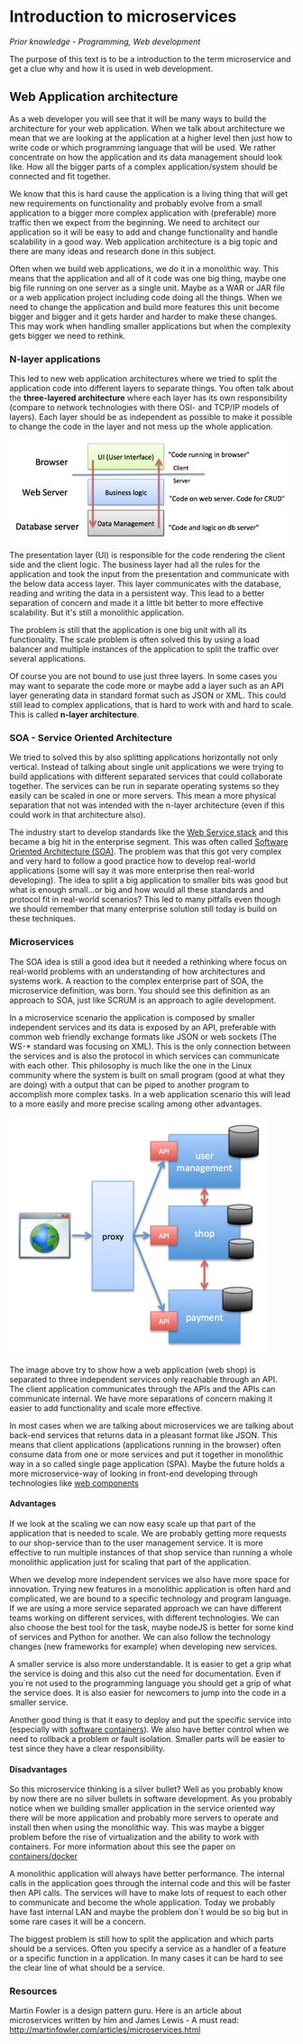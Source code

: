 # Introduction to microservices

*Prior  knowledge  - Programming, Web development*

The purpose of this text is to be a introduction to the term microservice and get a clue why and how it is used in web development.

## Web Application architecture
As a web developer you will see that it will be many ways to build the architecture for your web application. When we talk about architecture we mean that we are looking at the application at a higher level then just how to write code or which programming language that will be used. We rather concentrate on how the application and its data management should look like. How all the bigger parts of a complex application/system should be connected and fit together.

We know that this is hard cause the application is a living thing that will get new requirements on functionality and probably evolve from a small application to a bigger more complex application with (preferable) more traffic then we expect from the beginning. We need to architect our application so it will be easy to add and change functionality and handle scalability in a good way. Web application architecture is a big topic and there are many ideas and research done in this subject.

Often when we build web applications, we do it in a monolithic way. This means that the application and all of it code was one big thing, maybe one big file running on one  server as a single unit. Maybe as a WAR or JAR file or a web application project including code doing all the things. When we need to change the application and build more features this unit become bigger and bigger and it gets harder and harder to make these changes. This may work when handling smaller applications but when the complexity gets bigger we need to rethink.

### N-layer applications
This led to new web application architectures where we tried to split the application code into different layers to separate things. You often talk about the **three-layered architecture** where each layer has its own responsibility (compare to network technologies with there OSI- and TCP/IP models of layers). Each layer should be as independent as possible to make it possible to change the code in the layer and not mess up the whole application.

![three-layered](https://github.com/CS-LNU-Learning-Objects/web-application-architecture/raw/master/images/three-layer.png)

The presentation layer (UI) is responsible for the code rendering the client side and the client logic. The business layer had all the rules for the application and took the input from the presentation and communicate with the below data access layer. This layer communicates with the database, reading and writing the data in a persistent way. This lead to a better separation of concern and made it a little bit better to more effective scalability. But it's still a monolithic application.

The problem is still that the application is one big unit with all its functionality. The scale problem is often solved this by using a load balancer and multiple instances of the application to split the traffic over several applications.

Of course you are not bound to use just three layers. In some cases you may want to separate the code more or maybe add a layer such as an API layer generating data in standard format such as JSON or XML. This could still lead to complex applications, that is hard to work with and hard to scale. This is called **n-layer architecture**.

### SOA - Service Oriented Architecture
We tried to solved this by also splitting applications horizontally not only vertical. Instead of talking about single unit applications we were trying to build applications with different separated services that could collaborate together. The services can be run in separate operating systems so they easily can be scaled in one or more servers. This mean a more physical separation that not was intended with the n-layer architecture (even if this could work in that architecture also).

The industry start to develop standards like the [Web Service stack](https://www.w3.org/TR/2002/WD-ws-arch-20021114/) and this became a big hit in the enterprise segment. This was often called [Software Oriented Architecture (SOA)](https://en.wikipedia.org/wiki/Service-oriented_architecture).
The problem was that this got very complex and very hard to follow a good practice how to develop real-world applications (some will say it was more enterprise then real-world developing). The idea to split a big application to smaller bits was good but what is enough small...or big and how would all these standards and protocol fit in real-world scenarios? This led to many pitfalls even though we should remember that many enterprise solution still today is build on these techniques.

### Microservices
The SOA idea is still a good idea but it needed a rethinking where focus on real-world problems with an understanding of how architectures and systems work. A reaction to the complex enterprise part of SOA, the microservice definition, was born. You should see this definition as an approach to SOA, just like SCRUM is an approach to agile development.

In a microservice scenario the application is composed by smaller independent services and its data is exposed by an API, preferable with common web friendly exchange formats like JSON or web sockets (The WS-* standard was focusing on XML). This is the only connection between the services and is also the protocol in which services can communicate with each other. This philosophy is much like the one in the Linux community where the system is built on small program (good at what they are doing) with a output that can be piped to another program to accomplish more complex tasks. In a web application scenario this will lead to a more easily and more precise scaling among other advantages.

![microservice](https://github.com/CS-LNU-Learning-Objects/web-application-architecture/raw/master/images/microservice.png)

The image above try to show how a web application (web shop) is separated to three independent services only reachable through an API. The client application communicates through the APIs and the APIs can communicate internal. We have more separations of concern making it easier to add functionality and scale more effective.

In most cases when we are talking about microservices we are talking about back-end services that returns data in a pleasant format like JSON. This means that client applications (applications running in the browser) often consume data from one or more services and put it together in monolithic way in a so called single page application (SPA). Maybe the future holds a more microservice-way of looking in front-end developing through technologies like [web components](http://webcomponents.org)

#### Advantages
If we look at the scaling we can now easy scale up that part of the application that is needed to scale. We are probably getting more requests to our shop-service than to the user management service. It is more effective to run multiple instances of that shop service than running a whole monolithic application just for scaling that part of the application.

 When we develop more independent services we also have more space for innovation. Trying new features in a monolithic application is often hard and complicated, we are bound to a specific technology and program language. If we are using a more service separated approach we can have different teams working on different services, with different technologies. We can also choose the best tool for the task, maybe nodeJS is better for some kind of services and Python for another. We can also follow the technology changes (new frameworks for example) when developing new services.

A smaller service is also more understandable. It is easier to get a grip what the service is doing and this also cut the need for documentation. Even if you´re not used to the programming language you should get a grip of what the service does. It is also easier for newcomers to jump into the code in a smaller service.

Another good thing is that it easy to deploy and put the specific service into  (especially with [software containers](https://en.wikipedia.org/wiki/Operating-system-level_virtualization)). We also have better control when we need to rollback a problem or fault isolation. Smaller parts will be easier to test since they have a clear responsibility.

#### Disadvantages
So this microservice thinking is a silver bullet? Well as you probably know by now there are no silver bullets in software development. As you probably notice when we building smaller application in the service oriented way there will be more application and probably more servers to operate and install then when using the monolithic way. This was maybe a bigger problem before the rise of virtualization and the ability to work with containers. For more information about this see the paper on [containers/docker](https://github.com/CS-LNU-Learning-Objects/web-application-architecture/blob/master/containers.md)

A monolithic application will always have better performance. The internal calls in the application goes through the internal code and this will be faster then API calls. The services will have to make lots of request to each other to communicate and become the whole application. Today we probably have fast internal LAN and maybe the problem don´t would be so big but in some rare cases it will be a concern.

The biggest problem is still how to split the application and which parts should be a services. Often you specify a service as a handler of a feature or a specific function in a application. In many cases it can be hard to see the clear line of what should be a service.

### Resources

Martin Fowler is a design pattern guru. Here is an article about microservices written by him and James Lewis - A must read: http://martinfowler.com/articles/microservices.html
